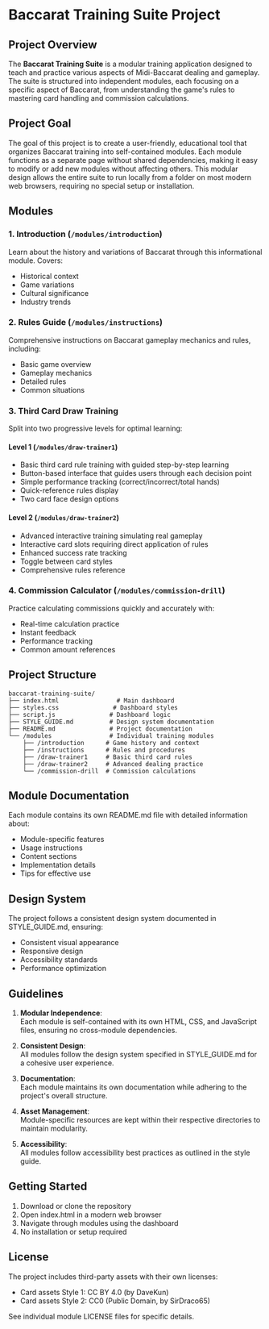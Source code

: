 # Baccarat Training Suite Project

## Project Overview
The **Baccarat Training Suite** is a modular training application designed to teach and practice various aspects of Midi-Baccarat dealing and gameplay. The suite is structured into independent modules, each focusing on a specific aspect of Baccarat, from understanding the game's rules to mastering card handling and commission calculations.

## Project Goal
The goal of this project is to create a user-friendly, educational tool that organizes Baccarat training into self-contained modules. Each module functions as a separate page without shared dependencies, making it easy to modify or add new modules without affecting others. This modular design allows the entire suite to run locally from a folder on most modern web browsers, requiring no special setup or installation.

## Modules

### 1. Introduction (`/modules/introduction`)
Learn about the history and variations of Baccarat through this informational module. Covers:
- Historical context
- Game variations
- Cultural significance
- Industry trends

### 2. Rules Guide (`/modules/instructions`)
Comprehensive instructions on Baccarat gameplay mechanics and rules, including:
- Basic game overview
- Gameplay mechanics
- Detailed rules
- Common situations

### 3. Third Card Draw Training
Split into two progressive levels for optimal learning:

#### Level 1 (`/modules/draw-trainer1`)
- Basic third card rule training with guided step-by-step learning
- Button-based interface that guides users through each decision point
- Simple performance tracking (correct/incorrect/total hands)
- Quick-reference rules display
- Two card face design options

#### Level 2 (`/modules/draw-trainer2`)
- Advanced interactive training simulating real gameplay
- Interactive card slots requiring direct application of rules
- Enhanced success rate tracking
- Toggle between card styles
- Comprehensive rules reference

### 4. Commission Calculator (`/modules/commission-drill`)
Practice calculating commissions quickly and accurately with:
- Real-time calculation practice
- Instant feedback
- Performance tracking
- Common amount references

## Project Structure
```
baccarat-training-suite/
├── index.html                # Main dashboard
├── styles.css               # Dashboard styles
├── script.js               # Dashboard logic
├── STYLE_GUIDE.md          # Design system documentation
├── README.md               # Project documentation
└── /modules                # Individual training modules
    ├── /introduction      # Game history and context
    ├── /instructions      # Rules and procedures
    ├── /draw-trainer1     # Basic third card rules
    ├── /draw-trainer2     # Advanced dealing practice
    └── /commission-drill  # Commission calculations
```

## Module Documentation
Each module contains its own README.md file with detailed information about:
- Module-specific features
- Usage instructions
- Content sections
- Implementation details
- Tips for effective use

## Design System
The project follows a consistent design system documented in STYLE_GUIDE.md, ensuring:
- Consistent visual appearance
- Responsive design
- Accessibility standards
- Performance optimization

## Guidelines

1. **Modular Independence**:  
   Each module is self-contained with its own HTML, CSS, and JavaScript files, ensuring no cross-module dependencies.

2. **Consistent Design**:  
   All modules follow the design system specified in STYLE_GUIDE.md for a cohesive user experience.

3. **Documentation**:  
   Each module maintains its own documentation while adhering to the project's overall structure.

4. **Asset Management**:  
   Module-specific resources are kept within their respective directories to maintain modularity.

5. **Accessibility**:  
   All modules follow accessibility best practices as outlined in the style guide.

## Getting Started
1. Download or clone the repository
2. Open index.html in a modern web browser
3. Navigate through modules using the dashboard
4. No installation or setup required

## License
The project includes third-party assets with their own licenses:
- Card assets Style 1: CC BY 4.0 (by DaveKun)
- Card assets Style 2: CC0 (Public Domain, by SirDraco65)

See individual module LICENSE files for specific details.
